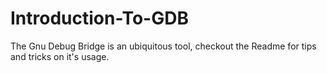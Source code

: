# Introduction-To-GDB
The Gnu Debug Bridge is an ubiquitous tool, checkout the Readme for tips and tricks on it's usage. 
